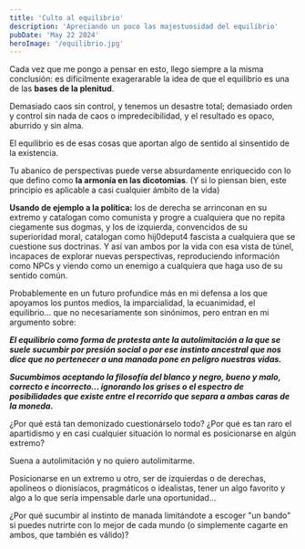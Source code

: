 ```yaml
---
title: 'Culto al equilibrio'
description: 'Apreciando un poco las majestuosidad del equilibrio'
pubDate: 'May 22 2024'
heroImage: '/equilibrio.jpg'
---
```


Cada vez que me pongo a pensar en esto, llego siempre a la misma conclusión: es difícilmente exagerarable la idea de que el equilibrio es una de las **bases de la plenitud**. 

Demasiado caos sin control, y tenemos un desastre total; demasiado orden y control sin nada de caos o impredecibilidad, y el resultado es opaco, aburrido y sin alma.

El equilibrio es de esas cosas que aportan algo de sentido al sinsentido de la existencia.

Tu abanico de perspectivas puede verse absurdamente enriquecido con lo que defino como **la armonía en las dicotomías**.
(Y si lo piensan bien, este principio es aplicable a casi cualquier ámbito de la vida)

**Usando de ejemplo a la política:** los de derecha se arrinconan en su extremo y catalogan como comunista y progre a cualquiera que no repita ciegamente sus dogmas, y los de izquierda, convencidos de su superioridad moral, catalogan como hij0deput4 fascista a cualquiera que se cuestione sus doctrinas. Y así van ambos por la vida con esa vista de túnel, incapaces de explorar nuevas perspectivas, reproduciendo información como NPCs y viendo como un enemigo a cualquiera que haga uso de su sentido común.


Probablemente en un futuro profundice más en mi defensa a los que apoyamos los puntos medios, la imparcialidad, la ecuanimidad, el equilibrio... que no necesariamente son sinónimos, pero entran en mi argumento sobre: 

***El equilibrio como forma de protesta ante la autolimitación a la que se suele sucumbir por presión social o por ese instinto ancestral que nos dice que no pertenecer a una manada pone en peligro nuestras vidas.*** 

***Sucumbimos aceptando la filosofía del blanco y negro, bueno y malo, correcto e incorrecto... ignorando los grises o el espectro de posibilidades que existe entre el recorrido que separa a ambas caras de la moneda.***



¿Por qué está tan demonizado cuestionárselo todo? ¿Por qué es tan raro el apartidismo y en casi cualquier situación lo normal es posicionarse en algún extremo?

Suena a autolimitación y no quiero autolimitarme.


Posicionarse en un extremo u otro, ser de izquierdas o de derechas, apolíneos o dionisíacos, pragmáticos o idealistas, tener un algo favorito y algo a lo que sería impensable darle una oportunidad... 

¿Por qué sucumbir al instinto de manada limitándote a escoger "un bando" si puedes nutrirte con lo mejor de cada mundo (o simplemente cagarte en ambos, que también es válido)?
